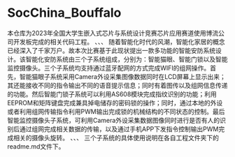# SocChina_Bouffalo

本仓库为2023年全国大学生嵌入式芯片与系统设计竞赛芯片应用赛道使用博流公司开发板完成的相关代码工程。
、、、
随着智能化时代的风潮，智能化家居的概念已经深入了千家万户。故本次比赛基于此现状提出一款多功能的智能安防系统设计。该智能化安防系统由三个子系统组成，分别为：智能猫眼、智能门锁以及智能监控摄像头。三个子系统均支持通过蓝牙配网的方式完成WIFI的组网操作。首先，智能猫眼子系统采用Camera外设采集图像数据同时在LCD屏幕上显示出来；其还能接收不同的指令输出不同的语音提示信息；同时有着图传以及组网信息传递的功能。然后智能门锁子系统可以利用AS608模块完成指纹识别的功能；利用EEPROM和矩阵键盘完成兼具掉电储存的密码锁的操作；同时，通过本地的外设或者利用组网传输指令利用PWM输出完成锁的机械结构的不同状态的控制。最后智能监控摄像头子系统，可利用Camera外设采集数据图像同时进行是否有人的识别后通过组网完成相关数据的传输，以及通过手机APP下发指令控制输出PWM完成相关的摄像头旋转。
、、、
三个子系统的具体使用说明在各自工程文件夹下的readme.md文件下。
